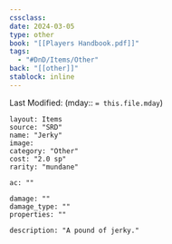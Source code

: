 ```yaml
---
cssclass: 
date: 2024-03-05
type: other
book: "[[Players Handbook.pdf]]"
tags:
  - "#DnD/Items/Other"
back: "[[other]]"
stablock: inline
---
```

Last Modified: (mday:: `= this.file.mday`)


```statblock
layout: Items
source: "SRD"
name: "Jerky"
image: 
category: "Other"
cost: "2.0 sp"
rarity: "mundane"

ac: ""

damage: ""
damage_type: ""
properties: ""

description: "A pound of jerky."
```